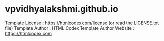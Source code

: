 # vpvidhyalakshmi.github.io

Template License : https://htmlcodex.com/license (or read the LICENSE.txt file)
Template Author  : HTML Codex
Template Author Website   : https://htmlcodex.com
